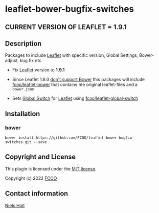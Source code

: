 # leaflet-bower-bugfix-switches
>

## CURRENT VERSION OF LEAFLET = 1.9.1

## Description
Packages to include [Leaflet](https://leafletjs.com/) with specific version, Global Settings, Bower-adjust, bug fix etc.

- Fix [Leaflet](https://leafletjs.com/) version to **1.9.1**

- Since Leaflet 1.8.0 [don't support Bower](https://github.com/Leaflet/Leaflet/pull/7831) this packages will include [fcoo/leaflet-bower](https://github.com/FCOO/leaflet-bower) that contains hte original leaflet-files and a `bower.json`

- Sets [Global Switch](https://leafletjs.com/reference.html#global-switches) for [Leaflet](https://leafletjs.com/) using [fcoo/leaflet-global-switch](https://github.com/FCOO/leaflet-global-switch)


## Installation
### bower
`bower install https://github.com/FCOO/leaflet-bower-bugfix-switches.git --save`


## Copyright and License
This plugin is licensed under the [MIT license](https://github.com/FCOO/leaflet-bower-bugfix-switches/LICENSE).

Copyright (c) 2022 [FCOO](https://github.com/FCOO)

## Contact information

[Niels Holt](https://github.com/NielsHolt)


